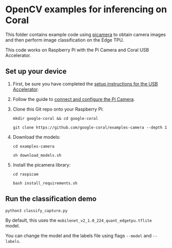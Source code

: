 # OpenCV examples for inferencing on Coral

This folder contains example code using [picamera](https://github.com/waveform80/picamera) to obtain
camera images and then perform image classification on the Edge TPU.

This code works on Raspberry Pi with the Pi Camera and Coral USB Accelerator.


## Set up your device

1.  First, be sure you have completed the [setup instructions for the USB
    Accelerator](https://coral.ai/docs/accelerator/get-started/).

2.  Follow the guide to [connect and configure the Pi Camera](
    https://www.raspberrypi.org/documentation/configuration/camera.md).

3.  Clone this Git repo onto your Raspberry Pi:

    ```
    mkdir google-coral && cd google-coral

    git clone https://github.com/google-coral/examples-camera --depth 1
    ```

4.  Download the models:

    ```
    cd examples-camera

    sh download_models.sh
    ```

5.  Install the picamera library:

    ```
    cd raspicam

    bash install_requirements.sh
    ```


## Run the classification demo

```
python3 classify_capture.py
```

By default, this uses the ```mobilenet_v2_1.0_224_quant_edgetpu.tflite``` model.

You can change the model and the labels file using flags ```--model``` and ```--labels```.


